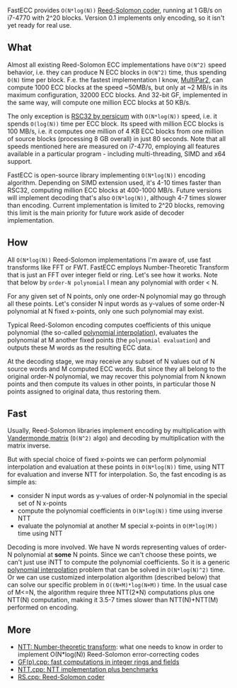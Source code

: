 FastECC provides `O(N*log(N))` [Reed-Solomon coder], running at 1 GB/s on i7-4770 with 2^20 blocks.
Version 0.1 implements only encoding, so it isn't yet ready for real use.


<a name="what"/>

## What

Almost all existing Reed-Solomon ECC implementations have `O(N^2)` speed behavior,
i.e. they can produce N ECC blocks in `O(N^2)` time, thus spending `O(N)` time per block.
F.e. the fastest implementation I know, [MultiPar2], can compute 1000 ECC blocks at the speed ~50MB/s,
but only at ~2 MB/s in its maximum configuration, 32000 ECC blocks.
And 32-bit GF, implemented in the same way, will compute one million ECC blocks at 50 KB/s.

The only exception is [RSC32 by persicum] with `O(N*log(N))` speed,
i.e. it spends `O(log(N))` time per ECC block.
Its speed with million ECC blocks is 100 MB/s,
i.e. it computes one million of 4 KB ECC blocks from one million of source blocks
(processing 8 GB overall) in just 80 seconds.
Note that all speeds mentioned here are measured on i7-4770, employing all features available in a particular program -
including multi-threading, SIMD and x64 support.

FastECC is open-source library implementing `O(N*log(N))` encoding algorithm.
Depending on SIMD extension used, it's 4-10 times faster than RSC32, computing million ECC blocks at 400-1000 MB/s.
Future versions will implement decoding that's also `O(N*log(N))`, although 4-7 times slower than encoding.
Current implementation is limited to 2^20 blocks, removing this limit is the main priority for future work
aside of decoder implementation.


<a name="how"/>

## How

All `O(N*log(N))` Reed-Solomon implementations I'm aware of, use fast transforms like FFT or FWT.
FastECC employs Number-Theoretic Transform that is just an FFT over integer field or ring.
Let's see how it works. Note that below by `order-N polynomial` I mean any polynomial with order < N.

For any given set of N points, only one order-N polynomial may go through all these points.
Let's consider N input words as y-values of some order-N polynomial at N fixed x-points,
only one such polynomial may exist.

Typical Reed-Solomon encoding computes coefficients of this unique polynomial (the so-called [polynomial interpolation]),
evaluates the polynomial at M another fixed points (the `polynomial evaluation`)
and outputs these M words as the resulting ECC data.

At the decoding stage, we may receive any subset of N values out of N source words and M computed ECC words.
But since they all belong to the original order-N polynomial, we may recover this polynomial from N known points
and then compute its values in other points, in particular those N points assigned to original data, thus restoring them.


<a name="fast"/>

## Fast

Usually, Reed-Solomon libraries implement encoding by multiplication with [Vandermonde matrix] (`O(N^2)` algo)
and decoding by multiplication with the matrix inverse.

But with special choice of fixed x-points we can perform polynomial interpolation and evaluation at these points
in `O(N*log(N))` time, using NTT for evaluation and inverse NTT for interpolation. So, the fast encoding is as simple as:
- consider N input words as y-values of order-N polynomial in the special set of N x-points
- compute the polynomial coefficients in `O(N*log(N))` time using inverse NTT
- evaluate the polynomial at another M special x-points in `O(M*log(M))` time using NTT

Decoding is more involved. We have N words representing values of order-N polynomial at **some** N points.
Since we can't choose these points, we can't just use iNTT to compute the polynomial coefficients.
So it is a generic [polynomial interpolation] problem that can be solved in `O(N*log(N)^2)` time.
Or we can use customized interpolation algorithm (described below)
that can solve our specific problem in `O((N+M)*log(N+M))` time.
In the usual case of M<=N, the algorithm require three NTT(2*N) computations plus one NTT(N) computation,
making it 3.5-7 times slower than NTT(N)+NTT(M) performed on encoding.


<a name="more"/>

## More

- [NTT: Number-theoretic transform](Overview.md): what one needs to know in order to implement O(N*log(N)) Reed-Solomon error-correcting codes
- [GF(p).cpp: fast computations in integer rings and fields](GF.md)
- [NTT.cpp: NTT implementation plus benchmarks](NTT.md)
- [RS.cpp: Reed-Solomon coder](RS.md)


[Reed-Solomon coder]: https://en.wikipedia.org/wiki/Reed%E2%80%93Solomon_error_correction
[MultiPar2]: https://www.livebusinesschat.com/smf/index.php?board=396.0
[RSC32 by persicum]: https://www.livebusinesschat.com/smf/index.php?board=399.0
[polynomial interpolation]: https://en.wikipedia.org/wiki/Polynomial_interpolation
[Vandermonde matrix]: https://en.wikipedia.org/wiki/Vandermonde_matrix
